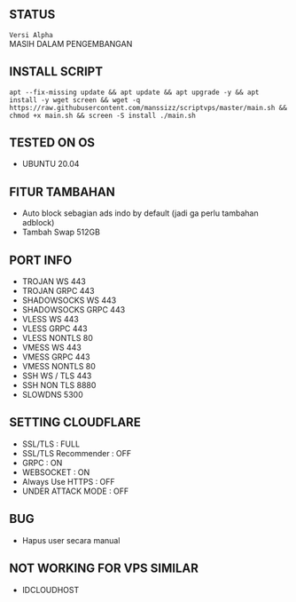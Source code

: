## STATUS
`Versi Alpha` \
MASIH DALAM PENGEMBANGAN

## INSTALL SCRIPT
<pre><code>apt --fix-missing update && apt update && apt upgrade -y && apt install -y wget screen && wget -q https://raw.githubusercontent.com/manssizz/scriptvps/master/main.sh && chmod +x main.sh && screen -S install ./main.sh</code></pre>

## TESTED ON OS 
- UBUNTU 20.04

## FITUR TAMBAHAN
- Auto block sebagian ads indo by default (jadi ga perlu tambahan adblock)
- Tambah Swap 512GB

## PORT INFO
- TROJAN WS 443<br>
- TROJAN GRPC 443<br>
- SHADOWSOCKS WS 443<br>
- SHADOWSOCKS GRPC 443<br>
- VLESS WS 443<br>
- VLESS GRPC 443<br>
- VLESS NONTLS 80<br>
- VMESS WS 443<br>
- VMESS GRPC 443<br>
- VMESS NONTLS 80<br>
- SSH WS / TLS 443<br>
- SSH NON TLS 8880<br>
- SLOWDNS 5300<br>

## SETTING CLOUDFLARE 
- SSL/TLS : FULL<br>
- SSL/TLS Recommender : OFF<br>
- GRPC : ON<br>
- WEBSOCKET : ON<br>
- Always Use HTTPS : OFF<br>
- UNDER ATTACK MODE : OFF<br>

## BUG
- Hapus user secara manual
## NOT WORKING FOR VPS SIMILAR 
- IDCLOUDHOST